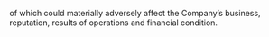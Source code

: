 of which could materially adversely affect the Company’s business, reputation, results of operations and financial condition.
